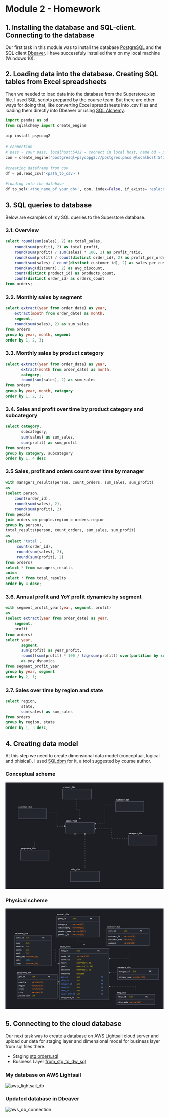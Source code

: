 # Module 2 - Homework

## 1. Installing the database and SQL-client. Connecting to the database

Our first task in this module was to install the database [PostgreSQL](https://www.postgresql.org/) and the SQL client [Dbeaver](https://dbeaver.io/). I have sucсessfuly installed them on my local machine (Windows 10).

## 2. Loading data into the database. Creating SQL tables from Excel spreadsheets

Then we needed to load data into the database from the Superstore.xlsx file. I used SQL scripts prepared by the course team. But there are other ways for doing that, like converting Excel spreadsheets into .csv files and loading them directly into Dbeaver or using [SQL Alchemy](https://www.sqlalchemy.org/).

```python
import pandas as pd 
from sqlalchemy import create_engine

pip install psycopg2

# connection
# pass - your pass, localhost:5432 - coonect in local host, name bd - postgres (the name of your db) 
con = create_engine('postgresql+psycopg2://postgres:pass @localhost:5432/postgres')

#creating dataframe from csv
df = pd.read_csv('<path_to_csv>')

#loading into the database
df.to_sql('<the_name_of your_db>', con, index=False, if_exists='replace', method='multi')
```
## 3. SQL queries to database

Below are examples of my SQL queries to the Superstore database.

### 3.1. Overview
```sql
select round(sum(sales), 2) as total_sales,
	round(sum(profit), 2) as total_profit,
	round(sum(profit) / sum(sales) * 100, 2) as profit_ratio,
	round(sum(profit) / count(distinct order_id), 2) as profit_per_order,
	round(sum(sales) / count(distinct customer_id), 2) as sales_per_customer,
	round(avg(discount), 2) as avg_discount,
	count(distinct product_id) as products_count,	
	count(distinct order_id) as orders_count
from orders;
```
### 3.2. Monthly sales by segment
```sql
select extract(year from order_date) as year,
	extract(month from order_date) as month,
	segment,
	round(sum(sales), 2) as sum_sales
from orders
group by year, month, segment
order by 1, 2, 3;
```
### 3.3. Monthly sales by product category
```sql
select extract(year from order_date) as year,
       extract(month from order_date) as month,
       category,
       round(sum(sales), 2) as sum_sales
from orders
group by year, month, category 
order by 1, 2, 3;
```
### 3.4. Sales and profit over time by product category and subcategory
```sql
select category, 
       subcategory, 
       sum(sales) as sum_sales, 
       sum(profit) as sum_profit
from orders
group by category, subcategory
order by 1, 4 desc
```
### 3.5 Sales, profit and orders count over time by manager
```sql
with managers_results(person, count_orders, sum_sales, sum_profit) 
as
(select person, 
	count(order_id), 
	round(sum(sales), 2), 
	round(sum(profit), 2)
from people
join orders on people.region = orders.region 
group by person),
total_results(person, count_orders, sum_sales, sum_profit) 
as
(select 'total', 
	 count(order_id), 
	 round(sum(sales), 2), 
	 round(sum(profit), 2)
from orders)
select * from managers_results
union
select * from total_results
order by 4 desc;
```
### 3.6. Annual profit and YoY profit dynamics by segment
```sql
with segment_profit_year(year, segment, profit)
as
(select extract(year from order_date) as year, 
	segment, 
	profit
from orders)
select year, 
       segment, 
       sum(profit) as year_profit, 
       round((sum(profit) * 100 / lag(sum(profit)) over(partition by segment order by year) ) - 100, 2) 
       as yoy_dynamics
from segment_profit_year
group by year, segment 
order by 2, 1; 
```
### 3.7. Sales over time by region and state
```sql
select region, 
       state, 
       sum(sales) as sum_sales
from orders
group by region, state
order by 1, 3 desc;
```

## 4. Creating data model 

At this step we need to create dimensional data model (conceptual, logical and phisical). I used [SQLdbm](https://app.sqldbm.com/) for it, a tool suggested by course author.

### Conceptual scheme

![conceptual_scheme](https://github.com/eskapandr/DataLearn/blob/295d0ce08f967542ef7b5c669e926780a2562ce2/DE-101/Module02/images/conceptual_scheme.png)

### Physical scheme

![physical_scheme](https://github.com/eskapandr/DataLearn/blob/295d0ce08f967542ef7b5c669e926780a2562ce2/DE-101/Module02/images/physical_scheme.png)

## 5. Connecting to the cloud database

Our next task was to create a database on AWS Lightsail cloud server and upload our data for staging layer and dimensional model for business layer from sql files there.
- Staging [stg.orders.sql](https://github.com/Data-Learn/data-engineering/blob/03f51ea85791fb1d6a86659bba3040db0b98471b/DE-101%20Modules/Module02/DE%20-%20101%20Lab%202.1/stg.orders.sql)
- Business Layer [from_stg_to_dw_sql](https://github.com/Data-Learn/data-engineering/blob/03f51ea85791fb1d6a86659bba3040db0b98471b/DE-101%20Modules/Module02/DE%20-%20101%20Lab%202.1/from_stg_to_dw.sql)

### My database on AWS Lightsail
![aws_lightsail_db]()

### Updated database in Dbeaver
![aws_db_connection]()
